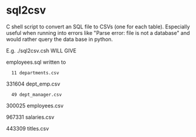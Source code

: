 # sql2csv

C shell script to convert an SQL file to CSVs (one for each table). Especially useful when running into errors like "Parse error: file is not a database" and would rather query the data base in python.

E.g.  ./sql2csv.csh  WILL GIVE 

employees.sql written to 

      11 departments.csv
      
  331604 dept_emp.csv
  
      49 dept_manager.csv
      
  300025 employees.csv
  
  967331 salaries.csv
  
  443309 titles.csv

